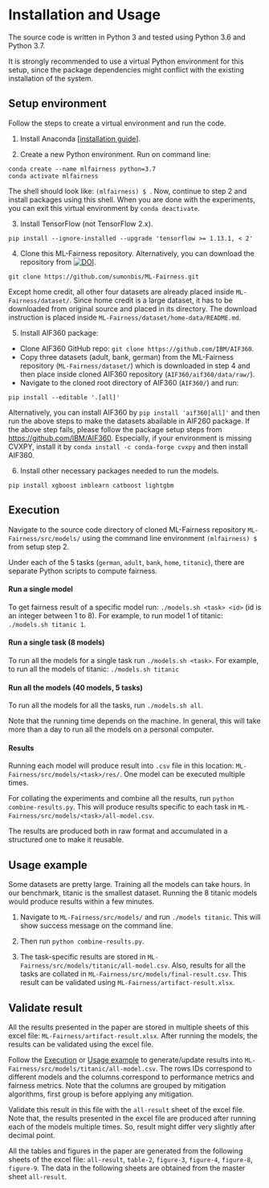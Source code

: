 # Installation and Usage

The source code is written in Python 3 and tested using Python 3.6 and Python 3.7.

It is strongly recommended to use a virtual Python environment for this setup, since the package dependencies might conflict with the existing installation of the system.

## Setup environment

Follow the steps to create a virtual environment and run the code.

1. Install Anaconda [[installation guide](https://docs.anaconda.com/anaconda/install/)].

2. Create a new Python environment. Run on command line:
```
conda create --name mlfairness python=3.7
conda activate mlfairness
```
The shell should look like: `(mlfairness) $ `. Now, continue to step 2 and install packages using this shell.
When you are done with the experiments, you can exit this virtual environment by `conda deactivate`.

3. Install TensorFlow (not TensorFlow 2.x).
```
pip install --ignore-installed --upgrade 'tensorflow >= 1.13.1, < 2'
```

4. Clone this ML-Fairness repository. Alternatively, you can download the repository from [![DOI](https://zenodo.org/badge/269506778.svg)](https://zenodo.org/badge/latestdoi/269506778).
```
git clone https://github.com/sumonbis/ML-Fairness.git
```
Except home credit, all other four datasets are already placed inside `ML-Fairness/dataset/`. Since home credit is a large dataset, it has to be downloaded from original source and placed in its directory. The download instruction is placed inside `ML-Fairness/dataset/home-data/README.md`.

5. Install AIF360 package:
  * Clone AIF360 GitHub repo: `git clone https://github.com/IBM/AIF360`.
  * Copy three datasets (adult, bank, german) from the ML-Fairness repository (`ML-Fairness/dataset/`) which is downloaded in step 4 and then place inside cloned AIF360 repository (`AIF360/aif360/data/raw/`).
  * Navigate to the cloned root directory of AIF360 (`AIF360/`) and run:
  ```
  pip install --editable '.[all]'
  ```

Alternatively, you can install AIF360 by `pip install 'aif360[all]'` and then run the above steps to make the datasets abailable in AIF260 package. If the above step fails, please follow the package setup steps from https://github.com/IBM/AIF360. Especially, if your environment is missing CVXPY, install it by `conda install -c conda-forge cvxpy` and then install AIF360.

6. Install other necessary packages needed to run the models.

```
pip install xgboost imblearn catboost lightgbm
```

## Execution
Navigate to the source code directory of cloned ML-Fairness repository `ML-Fairness/src/models/` using the command line environment `(mlfairness) $` from setup step 2.

Under each of the 5 tasks (`german`, `adult`, `bank`, `home`, `titanic`), there are separate Python scripts to compute fairness.

#### Run a single model
To get fairness result of a specific model run: `./models.sh <task> <id>` (id is an integer between 1 to 8). For example, to run model 1 of titanic: `./models.sh titanic 1`.

#### Run a single task (8 models)
To run all the models for a single task run `./models.sh <task>`. For example, to run all the models of titanic: `./models.sh titanic`

#### Run all the models (40 models, 5 tasks)
To run all the models for all the tasks, run `./models.sh all`.

Note that the running time depends on the machine. In general, this will take more than a day to run all the models on a personal computer.

#### Results
Running each model will produce result into `.csv` file in this location: `ML-Fairness/src/models/<task>/res/`. One model can be executed multiple times.

For collating the experiments and combine all the results, run `python combine-results.py`. This will produce results specific to each task in `ML-Fairness/src/models/<task>/all-model.csv`.

The results are produced both in raw format and accumulated in a structured one to make it reusable.

## Usage example
Some datasets are pretty large. Training all the models can take hours. In our benchmark, titanic is the smallest dataset. Running the 8 titanic models would produce results within a few minutes.

1. Navigate to `ML-Fairness/src/models/` and run `./models titanic`. This will show success message on the command line.

2. Then run `python combine-results.py`.

3. The task-specific results are stored in `ML-Fairness/src/models/titanic/all-model.csv`. Also, results for all the tasks are collated in `ML-Fairness/src/models/final-result.csv`. This result can be validated using `ML-Fairness/artifact-result.xlsx`.


## Validate result
All the results presented in the paper are stored in multiple sheets of this excel file: `ML-Fairness/artifact-result.xlsx`. After running the models, the results can be validated using the excel file.

Follow the [Execution](#execution) or [Usage example](#usage-example) to generate/update results into `ML-Fairness/src/models/titanic/all-model.csv`. The rows IDs correspond to different models and the columns correspond to performance metrics and fairness metrics. Note that the columns are grouped by mitigation algorithms, first group is before applying any mitigation. 

Validate this result in this file with the `all-result` sheet of the excel file. Note that, the results presented in the excel file are produced after running each of the models multiple times. So, result might differ very slightly after decimal point.

All the tables and figures in the paper are generated from the following sheets of the excel file: `all-result`, `table-2`, `figure-3`, `figure-4`, `figure-8`, `figure-9`. The data in the following sheets are obtained from the master sheet `all-result`.
